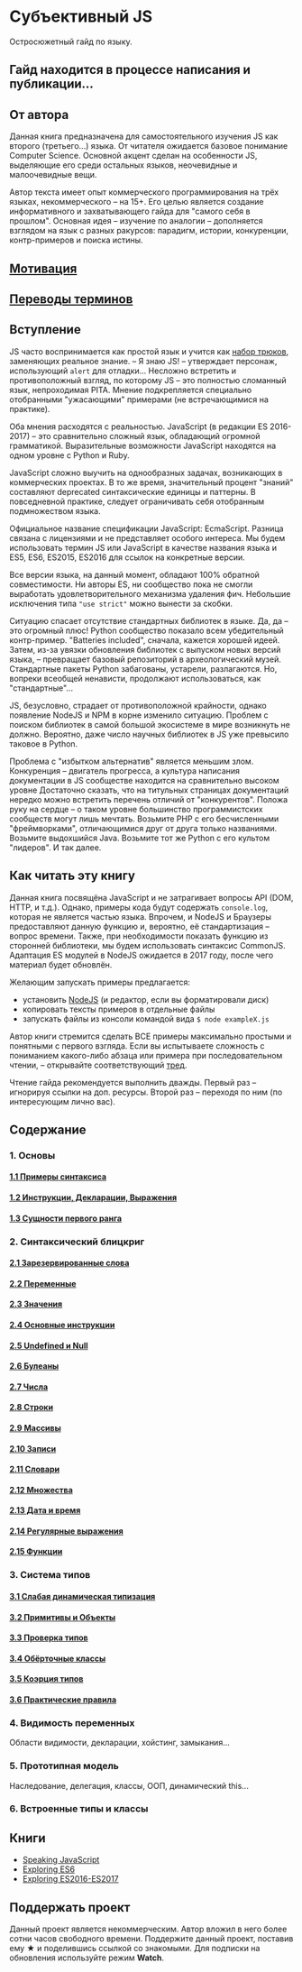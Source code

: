 # Субъективный JS

Остросюжетный гайд по языку.

## Гайд находится в процессе написания и публикации...

## От автора

Данная книга предназначена для самостоятельного изучения JS как второго (третьего...) языка.
От читателя ожидается базовое понимание Computer Science. Основной акцент сделан на особенности JS,
выделяющие его среди остальных языков, неочевидные и малоочевидные вещи.

Автор текста имеет опыт коммерческого программирования на трёх языках, некоммерческого – на 15+.
Его целью является создание информативного и захватывающего гайда для "самого себя в прошлом".
Основная идея – изучение по аналогии – дополняется взглядом на язык с разных ракурсов:
парадигм, истории, конкуренции, контр-примеров и поиска истины.

## [Мотивация](./content/0.1.motivation.md)

## [Переводы терминов](./content/0.2.translations.md)

## Вступление

JS часто воспринимается как простой язык и учится как [набор трюков](https://github.com/loverajoel/jstips),
заменяющих реальное знание. – Я знаю JS! – утверждает персонаж, использующий `alert` для отладки...
Несложно встретить и противоположный взгляд, по которому JS – это полностью
сломанный язык, непроходимая PITA. Мнение подкрепляется специально отобранными "ужасающими" примерами
(не встречающимися на практике).

Оба мнения расходятся с реальностью. JavaScript (в редакции ES 2016-2017) – это сравнительно
сложный язык, обладающий огромной грамматикой. Выразительные возможности JavaScript находятся на одном уровне с Python и Ruby.

JavaScript сложно выучить на однообразных задачах, возникающих в коммерческих проектах.
В то же время, значительный процент "знаний" составляют deprecated синтаксические единицы и паттерны.
В повседневной практике, следует ограничивать себя отобранным подмножеством языка.

Официальное название спецификации JavaScript: EcmaScript. Разница связана с лицензиями и не представляет
особого интереса. Мы будем использовать термин JS или JavaScript в качестве названия языка и
ES5, ES6, ES2015, ES2016 для ссылок на конкретные версии.

Все версии языка, на данный момент, обладают 100% обратной совместимости.
Ни авторы ES, ни сообщество пока не смогли выработать удовлетворительного механизма удаления фич.
Небольшие исключения типа `"use strict"` можно вынести за скобки.

Ситуацию спасает отсутствие стандартных библиотек в языке. Да, да – это огромный плюс!
Python сообщество показало всем убедительный контр-пример. "Batteries included", сначала, кажется хорошей идеей.
Затем, из-за увязки обновления библиотек с выпуском новых версий языка, – превращает базовый репозиторий в археологический музей.
Стандартные пакеты Python забагованы, устарели, разлагаются. Но, вопреки всеобщей ненависти, продолжают использоваться, как "стандартные"...

JS, безусловно, страдает от противоположной крайности, однако появление NodeJS и NPM в корне изменило ситуацию.
Проблем с поиском библиотек в самой большой экосистеме в мире возникнуть не должно.
Вероятно, даже число научных библиотек в JS уже превысило таковое в Python.

Проблема с "избытком альтернатив" является меньшим злом. Конкуренция – двигатель прогресса, а
культура написания документации в JS сообществе находится на сравнительно высоком уровне
Достаточно сказать, что на титульных страницах документаций нередко можно встретить перечень отличий от "конкурентов".
Положа руку на сердце – о таком уровне большинство программистских сообществ могут лишь мечтать.
Возьмите PHP с его бесчисленными "фреймворками", отличающимися друг от друга только названиями.
Возьмите выдохшийся Java. Возьмите тот же Python с его культом "лидеров". И так далее.

## Как читать эту книгу

Данная книга посвящёна JavaScript и не затрагивает вопросы API (DOM, HTTP, и т.д.). Однако, примеры кода
будут содержать `console.log`, которая не является частью языка. Впрочем, и NodeJS и Браузеры
предоставляют данную функцию и, вероятно, её стандартизация – вопрос времени.
Также, при необходимости показать функцию из сторонней библиотеки, мы будем использовать синтаксис CommonJS.
Адаптация ES модулей в NodeJS ожидается в 2017 году, после чего материал будет обновлён.

Желающим запускать примеры предлагается:

* установить [NodeJS](https://nodejs.org/en/) (и редактор, если вы форматировали диск)
* копировать тексты примеров в отдельные файлы
* запускать файлы из консоли командой вида `$ node exampleX.js`

Автор книги стремится сделать ВСЕ примеры максимально простыми и понятными с первого взгляда.
Если вы испытываете сложность с пониманием какого-либо абзаца или примера при последовательном чтении, –
открывайте соответствующий [тред](https://github.com/ivan-kleshnin/subjective-js/issues).

Чтение гайда рекомендуется выполнить дважды. Первый раз – игнорируя ссылки на доп. ресурсы.
Второй раз – переходя по ним (по интересующим лично вас).

## Содержание

### 1. Основы

#### [1.1 Примеры синтаксиса](./content/1.1.syntax-examples.md)

#### [1.2 Инструкции, Декларации, Выражения](./content/1.2.statements-declarations-expressions.md)

#### [1.3 Сущности первого ранга](./content/1.3.first-class-things.md)

### 2. Синтаксический блицкриг

#### [2.1 Зарезервированные слова](./content/2.1.keywords.md)

#### [2.2 Переменные](./content/2.2.variables.md)

#### [2.3 Значения](./content/2.2.variables.md)

#### [2.4 Основные инструкции](./content/2.4.basic-statements.md)

#### [2.5 Undefined и Null](./content/2.5.basic-nil.md)

#### [2.6 Булеаны](./content/2.6.basic-boolean.md)

#### [2.7 Числа](./content/2.7.basic-number.md)

#### [2.8 Строки](./content/2.8.basic-string.md)

#### [2.9 Массивы](./content/2.9.basic-array.md)

#### [2.10 Записи](./content/2.10.basic-object.md)

#### [2.11 Словари](./content/2.11.basic-map.md)

#### [2.12 Множества](./content/2.12.basic-set.md)

#### [2.13 Дата и время](./content/2.13.basic-date.md)

#### [2.14 Регулярные выражения](./content/2.14.basic-regex.md)

#### [2.15 Функции](./content/2.15.basic-function.md)

### 3. Система типов

#### [3.1 Слабая динамическая типизация](./content/3.1.weak-typing.md)

#### [3.2 Примитивы и Объекты](./content/3.2.primitives-and-objects.md)

#### [3.3 Проверка типов](./content/3.3.type-checking.md)

#### [3.4 Обёрточные классы](./content/3.4.wrapper-classes.md)

#### [3.5 Коэрция типов](./content/3.5.type-coercion.md)

#### [3.6 Практические правила](./content/3.6.practical-rules.md)

### 4. Видимость переменных

Области видимости, декларации, хойстинг, замыкания...

### 5. Прототипная модель

Наследование, делегация, классы, ООП, динамический this...

### 6. Встроенные типы и классы

## Книги

* [Speaking JavaScript](http://speakingjs.com/es5/index.html)
* [Exploring ES6](http://exploringjs.com/es6/index.html)
* [Exploring ES2016-ES2017](https://leanpub.com/exploring-es2016-es2017/read)

## Поддержать проект

Данный проект является некоммерческим. Автор вложил в него более сотни часов свободного времени.
Поддержите данный проект, поставив ему &starf; и поделившись ссылкой
со знакомыми. Для подписки на обновления используйте режим **Watch**.
